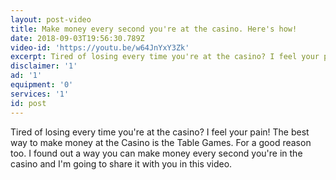 ```yaml
---
layout: post-video
title: Make money every second you're at the casino. Here's how!
date: 2018-09-03T19:56:30.789Z
video-id: 'https://youtu.be/w64JnYxY3Zk'
excerpt: Tired of losing every time you're at the casino? I feel your pain!
disclaimer: '1'
ad: '1'
equipment: '0'
services: '1'
id: post
---
```

Tired of losing every time you're at the casino? I feel your pain! The best way to make money at the Casino is the Table Games. For a good reason too.  I found out a way you can make money every second you're in the casino and I'm going to share it with you in this video.
